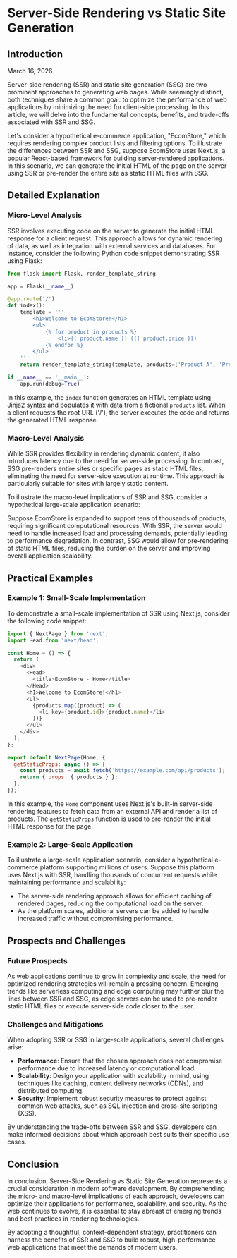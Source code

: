 # Server-Side Rendering vs Static Site Generation
## Introduction
March 16, 2026

Server-side rendering (SSR) and static site generation (SSG) are two prominent approaches to generating web pages. While seemingly distinct, both techniques share a common goal: to optimize the performance of web applications by minimizing the need for client-side processing. In this article, we will delve into the fundamental concepts, benefits, and trade-offs associated with SSR and SSG.

Let's consider a hypothetical e-commerce application, "EcomStore," which requires rendering complex product lists and filtering options. To illustrate the differences between SSR and SSG, suppose EcomStore uses Next.js, a popular React-based framework for building server-rendered applications. In this scenario, we can generate the initial HTML of the page on the server using SSR or pre-render the entire site as static HTML files with SSG.

## Detailed Explanation
### Micro-Level Analysis

SSR involves executing code on the server to generate the initial HTML response for a client request. This approach allows for dynamic rendering of data, as well as integration with external services and databases. For instance, consider the following Python code snippet demonstrating SSR using Flask:
```python
from flask import Flask, render_template_string

app = Flask(__name__)

@app.route('/')
def index():
    template = '''
        <h1>Welcome to EcomStore!</h1>
        <ul>
            {% for product in products %}
                <li>{{ product.name }} ({{ product.price }})
            {% endfor %}
        </ul>
    '''
    return render_template_string(template, products=['Product A', 'Product B'])

if __name__ == '__main__':
    app.run(debug=True)
```
In this example, the `index` function generates an HTML template using Jinja2 syntax and populates it with data from a fictional `products` list. When a client requests the root URL ('/'), the server executes the code and returns the generated HTML response.

### Macro-Level Analysis

While SSR provides flexibility in rendering dynamic content, it also introduces latency due to the need for server-side processing. In contrast, SSG pre-renders entire sites or specific pages as static HTML files, eliminating the need for server-side execution at runtime. This approach is particularly suitable for sites with largely static content.

To illustrate the macro-level implications of SSR and SSG, consider a hypothetical large-scale application scenario:

Suppose EcomStore is expanded to support tens of thousands of products, requiring significant computational resources. With SSR, the server would need to handle increased load and processing demands, potentially leading to performance degradation. In contrast, SSG would allow for pre-rendering of static HTML files, reducing the burden on the server and improving overall application scalability.

## Practical Examples

### Example 1: Small-Scale Implementation

To demonstrate a small-scale implementation of SSR using Next.js, consider the following code snippet:
```javascript
import { NextPage } from 'next';
import Head from 'next/head';

const Home = () => {
  return (
    <div>
      <Head>
        <title>EcomStore - Home</title>
      </Head>
      <h1>Welcome to EcomStore!</h1>
      <ul>
        {products.map((product) => (
          <li key={product.id}>{product.name}</li>
        ))}
      </ul>
    </div>
  );
};

export default NextPage(Home, {
  getStaticProps: async () => {
    const products = await fetch('https://example.com/api/products');
    return { props: { products } };
  },
});
```
In this example, the `Home` component uses Next.js's built-in server-side rendering features to fetch data from an external API and render a list of products. The `getStaticProps` function is used to pre-render the initial HTML response for the page.

### Example 2: Large-Scale Application

To illustrate a large-scale application scenario, consider a hypothetical e-commerce platform supporting millions of users. Suppose this platform uses Next.js with SSR, handling thousands of concurrent requests while maintaining performance and scalability:

* The server-side rendering approach allows for efficient caching of rendered pages, reducing the computational load on the server.
* As the platform scales, additional servers can be added to handle increased traffic without compromising performance.

## Prospects and Challenges

### Future Prospects

As web applications continue to grow in complexity and scale, the need for optimized rendering strategies will remain a pressing concern. Emerging trends like serverless computing and edge computing may further blur the lines between SSR and SSG, as edge servers can be used to pre-render static HTML files or execute server-side code closer to the user.

### Challenges and Mitigations

When adopting SSR or SSG in large-scale applications, several challenges arise:

* **Performance**: Ensure that the chosen approach does not compromise performance due to increased latency or computational load.
* **Scalability**: Design your application with scalability in mind, using techniques like caching, content delivery networks (CDNs), and distributed computing.
* **Security**: Implement robust security measures to protect against common web attacks, such as SQL injection and cross-site scripting (XSS).

By understanding the trade-offs between SSR and SSG, developers can make informed decisions about which approach best suits their specific use cases.

## Conclusion

In conclusion, Server-Side Rendering vs Static Site Generation represents a crucial consideration in modern software development. By comprehending the micro- and macro-level implications of each approach, developers can optimize their applications for performance, scalability, and security. As the web continues to evolve, it is essential to stay abreast of emerging trends and best practices in rendering technologies.

By adopting a thoughtful, context-dependent strategy, practitioners can harness the benefits of SSR and SSG to build robust, high-performance web applications that meet the demands of modern users.